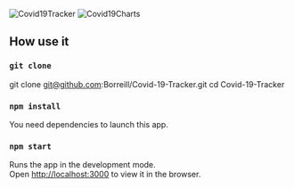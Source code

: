 ![Covid19Tracker](https://zupimages.net/up/20/42/whcv.png)
![Covid19Charts](https://zupimages.net/up/20/42/obo3.png)

## How use it

### `git clone`
git clone git@github.com:Borreill/Covid-19-Tracker.git
cd Covid-19-Tracker

### `npm install`

You need dependencies to launch this app.

### `npm start`

Runs the app in the development mode.<br />
Open [http://localhost:3000](http://localhost:3000) to view it in the browser.
